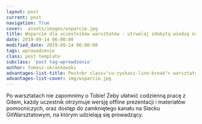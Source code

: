 ```yaml
---
layout: post
current: post
navigation: True
cover:  assets/images/wsparcie.jpg
title: Wsparcie dla uczestników warsztatów - utrwalaj zdobytą wiedzę na co dzień
date: 2019-09-14 06:00:00
modified_date: 2019-09-14 06:00:00
tags: wprowadzenie
class: post-template
subclass: 'post tag-wprowdzenie'
author: tomasz-skraskowski
advantages-list-title: Post<br class="co-zyskasz-line-break"> warsztaty
advantages-list-cover: img/wsparcie.jpg
---
```


Po warsztatach nie zapomnimy o Tobie! Żeby ułatwić codzienną pracę z Gitem, każdy uczestnik otrzymuje wersję offline prezentacji i materiałów pomocniczych,
oraz dostęp do zamkniętego kanału na Slacku GitWarsztatowym, na którym udzielają się prowadzący.
